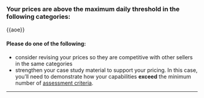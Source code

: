 ### Your prices are above the maximum daily threshold in the following categories:

{{aoe}}

#### Please do one of the following:

* consider revising your prices so they are competitive with other sellers in the same categories
* strengthen your case study material to support your pricing. In this case, you’ll need to demonstrate how your capabilities **exceed** the minimum number of [assessment criteria](https://marketplace1.zendesk.com/hc/en-gb/articles/333757011655-Assessment-criteria).
---
